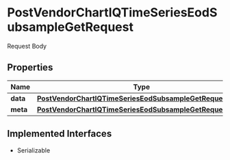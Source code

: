 

# PostVendorChartIQTimeSeriesEodSubsampleGetRequest

Request Body

## Properties

Name | Type | Description | Notes
------------ | ------------- | ------------- | -------------
**data** | [**PostVendorChartIQTimeSeriesEodSubsampleGetRequestData**](PostVendorChartIQTimeSeriesEodSubsampleGetRequestData.md) |  | 
**meta** | [**PostVendorChartIQTimeSeriesEodSubsampleGetRequestMeta**](PostVendorChartIQTimeSeriesEodSubsampleGetRequestMeta.md) |  |  [optional]


## Implemented Interfaces

* Serializable


